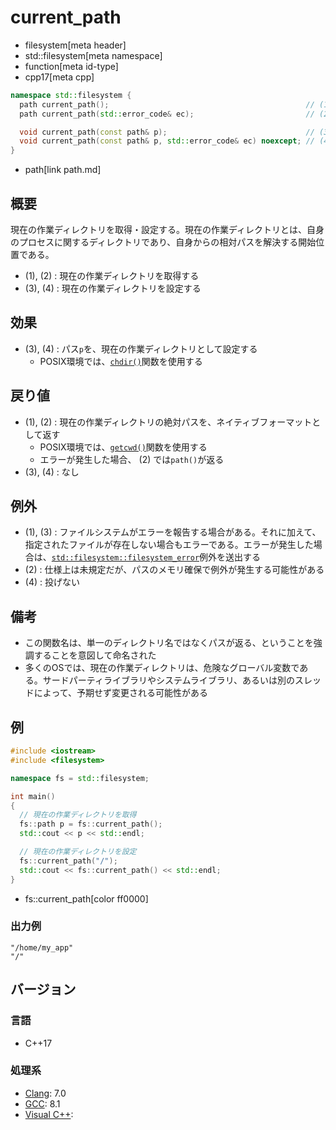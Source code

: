 # current_path
* filesystem[meta header]
* std::filesystem[meta namespace]
* function[meta id-type]
* cpp17[meta cpp]

```cpp
namespace std::filesystem {
  path current_path();                                            // (1)
  path current_path(std::error_code& ec);                         // (2)

  void current_path(const path& p);                               // (3)
  void current_path(const path& p, std::error_code& ec) noexcept; // (4)
}
```
* path[link path.md]

## 概要
現在の作業ディレクトリを取得・設定する。現在の作業ディレクトリとは、自身のプロセスに関するディレクトリであり、自身からの相対パスを解決する開始位置である。

- (1), (2) : 現在の作業ディレクトリを取得する
- (3), (4) : 現在の作業ディレクトリを設定する


## 効果
- (3), (4) : パス`p`を、現在の作業ディレクトリとして設定する
    - POSIX環境では、[`chdir()`](https://web.archive.org/web/20230605001127/https://linuxjm.osdn.jp/html/LDP_man-pages/man2/chdir.2.html)関数を使用する


## 戻り値
- (1), (2) : 現在の作業ディレクトリの絶対パスを、ネイティブフォーマットとして返す
    - POSIX環境では、[`getcwd()`](https://web.archive.org/web/20230208075801/http://linuxjm.osdn.jp/html/LDP_man-pages/man3/getcwd.3.html)関数を使用する
    - エラーが発生した場合、 (2) では`path()`が返る
- (3), (4) : なし


## 例外
- (1), (3) : ファイルシステムがエラーを報告する場合がある。それに加えて、指定されたファイルが存在しない場合もエラーである。エラーが発生した場合は、[`std::filesystem::filesystem_error`](filesystem_error.md)例外を送出する
- (2) : 仕様上は未規定だが、パスのメモリ確保で例外が発生する可能性がある
- (4) : 投げない


## 備考
- この関数名は、単一のディレクトリ名ではなくパスが返る、ということを強調することを意図して命名された
- 多くのOSでは、現在の作業ディレクトリは、危険なグローバル変数である。サードパーティライブラリやシステムライブラリ、あるいは別のスレッドによって、予期せず変更される可能性がある


## 例
```cpp example
#include <iostream>
#include <filesystem>

namespace fs = std::filesystem;

int main()
{
  // 現在の作業ディレクトリを取得
  fs::path p = fs::current_path();
  std::cout << p << std::endl;

  // 現在の作業ディレクトリを設定
  fs::current_path("/");
  std::cout << fs::current_path() << std::endl;
}
```
* fs::current_path[color ff0000]

### 出力例
```
"/home/my_app"
"/"
```

## バージョン
### 言語
- C++17

### 処理系
- [Clang](/implementation.md#clang): 7.0
- [GCC](/implementation.md#gcc): 8.1
- [Visual C++](/implementation.md#visual_cpp):
